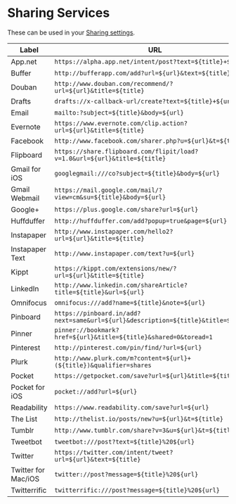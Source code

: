 Sharing Services
================

These can be used in your [Sharing settings](https://feedbin.me/settings/sharing).

| Label               | URL                                                                                |
| ------------------- | ---------------------------------------------------------------------------------- |
| App.net             | `https://alpha.app.net/intent/post?text=${title}+${url}`                           |
| Buffer              | `http://bufferapp.com/add?url=${url}&text=${title}`                                |
| Douban              | `http://www.douban.com/recommend/?url=${url}&title=${title}`                       |
| Drafts              | `drafts://x-callback-url/create?text=${title}+${url}`                              |
| Email               | `mailto:?subject=${title}&body=${url}`                                             |
| Evernote            | `https://www.evernote.com/clip.action?url=${url}&title=${title}`                   |
| Facebook            | `http://www.facebook.com/sharer.php?u=${url}&t=${title}`                           |
| Flipboard           | `https://share.flipboard.com/flipit/load?v=1.0&url=${url}&title=${title}`          |
| Gmail for iOS       | `googlegmail:///co?subject=${title}&body=${url}`                                   |
| Gmail Webmail       | `https://mail.google.com/mail/?view=cm&su=${title}&body=${url}`                    |
| Google+             | `https://plus.google.com/share?url=${url}`                                         |
| Huffduffer          | `http://huffduffer.com/add?popup=true&page=${url}`                                 |
| Instapaper          | `http://www.instapaper.com/hello2?url=${url}&title=${title}`                       |
| Instapaper Text     | `http://www.instapaper.com/text?u=${url}`                                          |
| Kippt               | `https://kippt.com/extensions/new/?url=${url}&title=${title}`                      |
| LinkedIn            | `http://www.linkedin.com/shareArticle?title=${title}&url=${url}`                   |
| Omnifocus           | `omnifocus:///add?name=${title}&note=${url}`                                       |
| Pinboard            | `https://pinboard.in/add?next=same&url=${url}&description=${title}&title=${title}` |
| Pinner              | `pinner://bookmark?href=${url}&title=${title}&shared=0&toread=1`                   |
| Pinterest            | `http://pinterest.com/pin/find/?url=${url}`                                        |
| Plurk               | `http://www.plurk.com/m?content=${url}+(${title})&qualifier=shares`                |
| Pocket              | `https://getpocket.com/save?url=${url}&title=${title}`                             |
| Pocket for iOS      | `pocket://add?url=${url}`                                                          | 
| Readability         | `https://www.readability.com/save?url=${url}`                                      |
| The List            | `http://thelist.io/posts/new?u=${url}&t=${title}`                                  |
| Tumblr              | `http://www.tumblr.com/share?v=3&u=${url}&t=${title}`                              |
| Tweetbot            | `tweetbot:///post?text=${title}%20${url}`                                          |
| Twitter             | `https://twitter.com/intent/tweet?url=${url}&text=${title}`                        |
| Twitter for Mac/iOS | `twitter://post?message=${title}%20${url}`                                         |
| Twitterrific        | `twitterrific:///post?message=${title}%20${url}`                                   |
